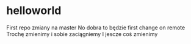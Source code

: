 # helloworld
First repo
zmiany na master
No dobra to będzie first change on remote
Trochę zmienimy i sobie zaciągniemy
I jescze coś zmienimy
